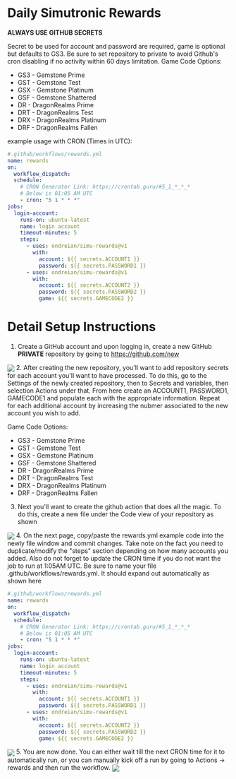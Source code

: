 # Daily Simutronic Rewards

**ALWAYS USE GITHUB SECRETS**

Secret to be used for account and password are required, game is optional but defaults to GS3. Be sure to set repository to private to avoid Github's cron disabling if no activity within 60 days limitation.
Game Code Options:
* GS3 - Gemstone Prime
* GST - Gemstone Test
* GSX - Gemstone Platinum
* GSF - Gemstone Shattered
* DR  - DragonRealms Prime
* DRT - DragonRealms Test
* DRX - DragonRealms Platinum
* DRF - DragonRealms Fallen

example usage with CRON (Times in UTC):

```yaml
#.github/workflows/rewards.yml
name: rewards
on:
  workflow_dispatch:
  schedule:
    # CRON Generator Link: https://crontab.guru/#5_1_*_*_*
    # Below is 01:05 AM UTC
    - cron: "5 1 * * *"
jobs:
  login-account:
    runs-on: ubuntu-latest
    name: login account
    timeout-minutes: 5
    steps:
      - uses: ondreian/simu-rewards@v1
        with:
          account: ${{ secrets.ACCOUNT1 }}
          password: ${{ secrets.PASSWORD1 }}
      - uses: ondreian/simu-rewards@v1
        with:
          account: ${{ secrets.ACCOUNT2 }}
          password: ${{ secrets.PASSWORD2 }}
          game: ${{ secrets.GAMECODE2 }}
```

# Detail Setup Instructions

1. Create a GitHub account and upon logging in, create a new GitHub __**PRIVATE**__ repository by going to https://github.com/new
<img src="images/create_new_repository.png" align="center" >
2. After creating the new repository, you'll want to add repository secrets for each account you'll want to have processed. To do this, go to the Settings of the newly created repository, then to Secrets and variables, then selection Actions under that. From here create an ACCOUNT1, PASSWORD1, GAMECODE1 and populate each with the appropriate information. Repeat for each additional account by increasing the nubmer associated to the new account you wish to add.

Game Code Options:
* GS3 - Gemstone Prime
* GST - Gemstone Test
* GSX - Gemstone Platinum
* GSF - Gemstone Shattered
* DR  - DragonRealms Prime
* DRT - DragonRealms Test
* DRX - DragonRealms Platinum
* DRF - DragonRealms Fallen

3. Next you'll want to create the github action that does all the magic. To do this, create a new file under the Code view of your repository as shown
<img src="images/create_new_file.png" align="center">
4. On the next page, copy/paste the rewards.yml example code into the newly file window and commit changes. Take note on the fact you need to duplicate/modify the "steps" section depending on how many accounts you added. Also do not forget to update the CRON time if you do not want the job to run at 1:05AM UTC. Be sure to name your file .github/workflows/rewards.yml. It should expand out automatically as shown here

```yaml
#.github/workflows/rewards.yml
name: rewards
on:
  workflow_dispatch:
  schedule:
    # CRON Generator Link: https://crontab.guru/#5_1_*_*_*
    # Below is 01:05 AM UTC
    - cron: "5 1 * * *"
jobs:
  login-account:
    runs-on: ubuntu-latest
    name: login account
    timeout-minutes: 5
    steps:
      - uses: ondreian/simu-rewards@v1
        with:
          account: ${{ secrets.ACCOUNT1 }}
          password: ${{ secrets.PASSWORD1 }}
      - uses: ondreian/simu-rewards@v1
        with:
          account: ${{ secrets.ACCOUNT2 }}
          password: ${{ secrets.PASSWORD2 }}
          game: ${{ secrets.GAMECODE2 }}
```

<img src="images/create_new_code.png" align="center">
5. You are now done. You can either wait till the next CRON time for it to automatically run, or you can manually kick off a run by going to Actions -> rewards and then run the workflow.
<img src="images/run_new_workflow.png" align="center">
